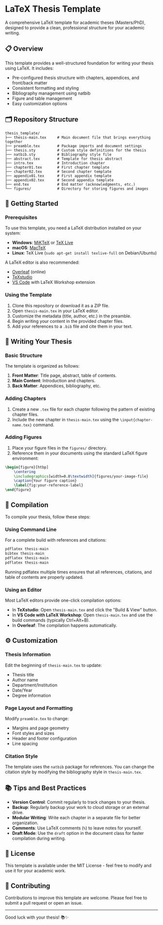 # LaTeX Thesis Template

A comprehensive LaTeX template for academic theses (Masters/PhD), designed to provide a clean, professional structure for your academic writing.

## 📋 Overview

This template provides a well-structured foundation for writing your thesis using LaTeX. It includes:

- Pre-configured thesis structure with chapters, appendices, and front/back matter
- Consistent formatting and styling
- Bibliography management using natbib
- Figure and table management
- Easy customization options

## 🗂️ Repository Structure

```
thesis_template/
├── thesis-main.tex     # Main document file that brings everything together
├── preamble.tex        # Package imports and document settings
├── thesis.sty          # Custom style definitions for the thesis
├── natbib.sty          # Bibliography style file
├── abstract.tex        # Template for thesis abstract
├── intro.tex           # Introduction chapter
├── chapter01.tex       # First chapter template
├── chapter02.tex       # Second chapter template
├── appendix01.tex      # First appendix template
├── appendix02.tex      # Second appendix template
├── end.tex             # End matter (acknowledgments, etc.)
└── figures/            # Directory for storing figures and images
```

## 🚀 Getting Started

### Prerequisites

To use this template, you need a LaTeX distribution installed on your system:

- **Windows**: [MiKTeX](https://miktex.org/) or [TeX Live](https://www.tug.org/texlive/)
- **macOS**: [MacTeX](https://www.tug.org/mactex/)
- **Linux**: TeX Live (`sudo apt-get install texlive-full` on Debian/Ubuntu)

A LaTeX editor is also recommended:
- [Overleaf](https://www.overleaf.com/) (online)
- [TeXstudio](https://www.texstudio.org/)
- [VS Code](https://code.visualstudio.com/) with LaTeX Workshop extension

### Using the Template

1. Clone this repository or download it as a ZIP file.
2. Open `thesis-main.tex` in your LaTeX editor.
3. Customize the metadata (title, author, etc.) in the preamble.
4. Begin writing your content in the provided chapter files.
5. Add your references to a `.bib` file and cite them in your text.

## 📝 Writing Your Thesis

### Basic Structure

The template is organized as follows:

1. **Front Matter**: Title page, abstract, table of contents.
2. **Main Content**: Introduction and chapters.
3. **Back Matter**: Appendices, bibliography, etc.

### Adding Chapters

1. Create a new `.tex` file for each chapter following the pattern of existing chapter files.
2. Include the new chapter in `thesis-main.tex` using the `\input{chapter-name.tex}` command.

### Adding Figures

1. Place your figure files in the `figures/` directory.
2. Reference them in your documents using the standard LaTeX figure environment:

```latex
\begin{figure}[htbp]
    \centering
    \includegraphics[width=0.8\textwidth]{figures/your-image-file}
    \caption{Your figure caption}
    \label{fig:your-reference-label}
\end{figure}
```

## 🔄 Compilation

To compile your thesis, follow these steps:

### Using Command Line

For a complete build with references and citations:

```bash
pdflatex thesis-main
bibtex thesis-main
pdflatex thesis-main
pdflatex thesis-main
```

Running pdflatex multiple times ensures that all references, citations, and table of contents are properly updated.

### Using an Editor

Most LaTeX editors provide one-click compilation options:

- In **TeXstudio**: Open `thesis-main.tex` and click the "Build & View" button.
- In **VS Code with LaTeX Workshop**: Open `thesis-main.tex` and use the build commands (typically Ctrl+Alt+B).
- In **Overleaf**: The compilation happens automatically.

## ⚙️ Customization

### Thesis Information

Edit the beginning of `thesis-main.tex` to update:
- Thesis title
- Author name
- Department/Institution
- Date/Year
- Degree information

### Page Layout and Formatting

Modify `preamble.tex` to change:
- Margins and page geometry
- Font styles and sizes
- Header and footer configuration
- Line spacing

### Citation Style

The template uses the `natbib` package for references. You can change the citation style by modifying the bibliography style in `thesis-main.tex`.

## 📚 Tips and Best Practices

- **Version Control**: Commit regularly to track changes to your thesis.
- **Backup**: Regularly backup your work to cloud storage or an external drive.
- **Modular Writing**: Write each chapter in a separate file for better organization.
- **Comments**: Use LaTeX comments (`%`) to leave notes for yourself.
- **Draft Mode**: Use the `draft` option in the document class for faster compilation during writing.

## 📄 License

This template is available under the MIT License - feel free to modify and use it for your academic work.

## 🤝 Contributing

Contributions to improve this template are welcome. Please feel free to submit a pull request or open an issue.

---

Good luck with your thesis! 📚✨

